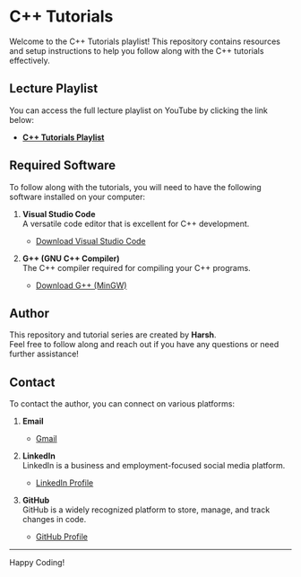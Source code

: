 # C++ Tutorials

Welcome to the C++ Tutorials playlist! This repository contains resources and setup instructions to help you follow along with the C++ tutorials effectively.

## Lecture Playlist

You can access the full lecture playlist on YouTube by clicking the link below:

- **[C++ Tutorials Playlist](https://www.youtube.com/playlist?list=PLu0W_9lII9agpFUAlPFe_VNSlXW5uE0YL)**

## Required Software

To follow along with the tutorials, you will need to have the following software installed on your computer:

1. **Visual Studio Code**  
   A versatile code editor that is excellent for C++ development.  
   - [Download Visual Studio Code](https://code.visualstudio.com/)

2. **G++ (GNU C++ Compiler)**  
   The C++ compiler required for compiling your C++ programs.  
   - [Download G++ (MinGW)](https://sourceforge.net/projects/mingw/)

## Author

This repository and tutorial series are created by **Harsh**.  
Feel free to follow along and reach out if you have any questions or need further assistance!

## Contact

To contact the author, you can connect on various platforms:

1. **Email**  
   - [Gmail](mailto:harsh06264@gmail.com)

2. **LinkedIn**  
   LinkedIn is a business and employment-focused social media platform.  
   - [LinkedIn Profile](https://www.linkedin.com/in/harsh-rajput-530b31313)

3. **GitHub**  
   GitHub is a widely recognized platform to store, manage, and track changes in code.  
   - [GitHub Profile](https://github.com/Uni-coder-harsh)

---

Happy Coding!
